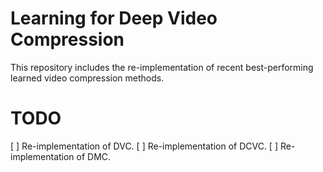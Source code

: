 # Learning for Deep Video Compression

This repository includes the re-implementation of recent best-performing learned video compression methods.

# TODO
[ ] Re-implementation of DVC.
[ ] Re-implementation of DCVC.
[ ] Re-implementation of DMC.
